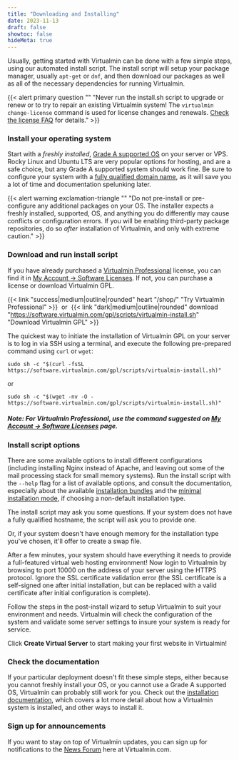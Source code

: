 ```yaml
---
title: "Downloading and Installing"
date: 2023-11-13
draft: false
showtoc: false
hideMeta: true
---
```


Usually, getting started with Virtualmin can be done with a few simple steps, using our automated install script. The install script will setup your package manager, usually `apt-get` or `dnf`, and then download our packages as well as all of the necessary dependencies for running Virtualmin.

{{< alert primary question "" "Never run the install.sh script to upgrade or renew or to try to repair an existing Virtualmin system! The `virtualmin change-license` command is used for license changes and renewals. [Check the license FAQ](/docs/licensing/) for details." >}}

### Install your operating system
Start with a *freshly installed*, [Grade A supported OS](/docs/os-support/) on your server or VPS. Rocky Linux and Ubuntu LTS are very popular options for hosting, and are a safe choice, but any Grade A supported system should work fine. Be sure to configure your system with a [fully qualified domain name](/docs/installation/automated#fully-qualified-domain-name), as it will save you a lot of time and documentation spelunking later.

{{< alert warning exclamation-triangle "" "Do not pre-install or pre-configure any additional packages on your OS. The installer expects a freshly installed, supported, OS, and anything you do differently may cause conflicts or configuration errors. If you will be enabling third-party package repositories, do so *after* installation of Virtualmin, and only with extreme caution." >}}

### Download and run install script
If you have already purchased a [Virtualmin Professional](/docs/professional-features/) license, you can find it in [My Account → Software Licenses](/account/software-licenses/). If not, you can purchase a license or download Virtualmin GPL.

{{< link "success|medium|outline|rounded" heart "/shop/" "Try Virtualmin Professional" >}}&nbsp;&nbsp;or&nbsp;&nbsp;{{< link "dark|medium|outline|rounded" download "https://software.virtualmin.com/gpl/scripts/virtualmin-install.sh" "Download Virtualmin GPL" >}}

The quickest way to initiate the installation of Virtualmin GPL on your server is to log in via SSH using a terminal, and execute the following pre-prepared command using `curl` or `wget`:

```
sudo sh -c "$(curl -fsSL https://software.virtualmin.com/gpl/scripts/virtualmin-install.sh)"
```

or

```
sudo sh -c "$(wget -nv -O - https://software.virtualmin.com/gpl/scripts/virtualmin-install.sh)"
```

##### Note: For Virtualmin Professional, use the command suggested on [My Account → Software Licenses](/account/software-licenses/) page.

### Install script options

There are some available options to install different configurations (including installing Nginx instead of Apache, and leaving out some of the mail processing stack for small memory systems). Run the install script with the `--help` flag for a list of available options, and consult the documentation, especially about the available [installation bundles](/docs/installation/automated#lamp-apache-vs-lemp-nginx) and the [minimal installation mode](/docs/installation/automated#full-install-vs-minimal-install), if choosing a non-default installation type.

The install script may ask you some questions. If your system does not have a fully qualified hostname, the script will ask you to provide one.

Or, if your system doesn't have enough memory for the installation type you've chosen, it'll offer to create a swap file. 

After a few minutes, your system should have everything it needs to provide a full-featured virtual web hosting environment! Now login to Virtualmin by browsing to port 10000 on the address of your server using the HTTPS protocol. Ignore the SSL certificate validation error (the SSL certificate is a self-signed one after initial installation, but can be replaced with a valid certificate after initial configuration is complete).

Follow the steps in the post-install wizard to setup Virtualmin to suit your environment and needs. Virtualmin will check the configuration of the system and validate some server settings to insure your system is ready for service.

Click **Create Virtual Server** to start making your first website in Virtualmin! 

### Check the documentation
If your particular deployment doesn't fit these simple steps, either because you cannot freshly install your OS, or you cannot use a Grade A supported OS, Virtualmin can probably still work for you. Check out the [installation documentation](/docs/installation/guides/), which covers a lot more detail about how a Virtualmin system is installed, and other ways to install it. 

### Sign up for announcements
If you want to stay on top of Virtualmin updates, you can sign up for notifications to the [News Forum](https://forum.virtualmin.com/c/news/5) here at Virtualmin.com.

